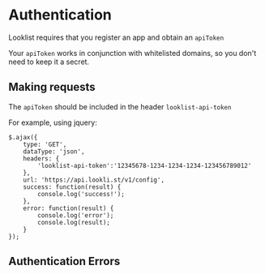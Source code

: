 # Authentication

Looklist requires that you register an app and obtain an ```apiToken```

Your ```apiToken``` works in conjunction with whitelisted domains, so you don't need to keep it a secret.

## Making requests

The ```apiToken``` should be included in the header ```looklist-api-token```

For example, using jquery:

```
$.ajax({
    type: 'GET',
    dataType: 'json',
    headers: {
        'looklist-api-token':'12345678-1234-1234-1234-123456789012'
    },
    url: 'https://api.lookli.st/v1/config',
    success: function(result) {
        console.log('success!');
    },
    error: function(result) {
        console.log('error');
        console.log(result);
    }
});
```

## Authentication Errors


